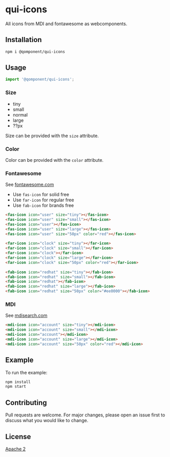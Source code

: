 # qui-icons
All icons from MDI and fontawesome as webcomponents.

## Installation

```bash
npm i @qomponent/qui-icons
```

## Usage

```javascript
import '@qomponent/qui-icons';
```

### Size

 - tiny
 - small
 - normal
 - large
 - ??px                

Size can be provided with the `size` attribute.

### Color

Color can be provided with the `color` attribute.

### Fontawesome

See [fontawesome.com](https://fontawesome.com/)

 - Use `fas-icon` for solid free
 - Use `far-icon` for regular free
 - Use `fab-icon` for brands free

```html
<fas-icon icon="user" size="tiny"></fas-icon>
<fas-icon icon="user" size="small"></fas-icon>
<fas-icon icon="user"></fas-icon>
<fas-icon icon="user" size="large"></fas-icon>
<fas-icon icon="user" size="50px" color="red"></fas-icon>
            
<far-icon icon="clock" size="tiny"></far-icon>
<far-icon icon="clock" size="small"></far-icon>
<far-icon icon="clock"></far-icon>
<far-icon icon="clock" size="large"></far-icon>
<far-icon icon="clock" size="50px" color="red"></far-icon>
            
<fab-icon icon="redhat" size="tiny"></fab-icon>
<fab-icon icon="redhat" size="small"></fab-icon>
<fab-icon icon="redhat"></fab-icon>
<fab-icon icon="redhat" size="large"></fab-icon>
<fab-icon icon="redhat" size="50px" color="#ee0000"></fab-icon>
```

### MDI

See [mdisearch.com](https://mdisearch.com/)

```html
<mdi-icon icon="account" size="tiny"></mdi-icon>
<mdi-icon icon="account" size="small"></mdi-icon>
<mdi-icon icon="account"></mdi-icon>
<mdi-icon icon="account" size="large"></mdi-icon>
<mdi-icon icon="account" size="50px" color="red"></mdi-icon>

```

## Example

To run the example:

```bash
npm install
npm start
```

## Contributing

Pull requests are welcome. For major changes, please open an issue first
to discuss what you would like to change.

## License

[Apache 2](http://www.apache.org/licenses/LICENSE-2.0)
